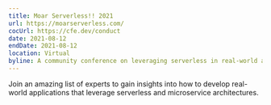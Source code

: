 ```yaml
---
title: Moar Serverless!! 2021
url: https://moarserverless.com/
cocUrl: https://cfe.dev/conduct
date: 2021-08-12
endDate: 2021-08-12
location: Virtual
byline: A community conference on leveraging serverless in real-world applications
---
```


Join an amazing list of experts to gain insights into how to develop real-world applications that leverage serverless and microservice architectures.